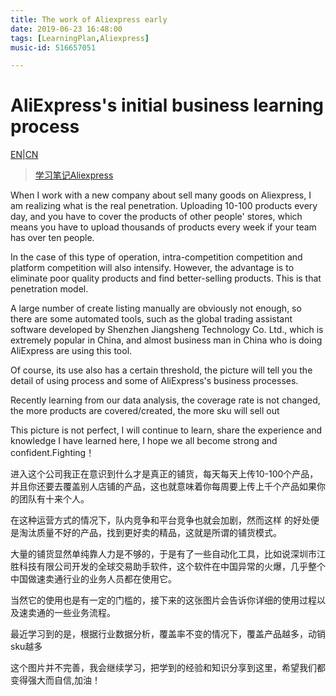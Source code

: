 ```yaml
---
title: The work of Aliexpress early
date: 2019-06-23 16:48:00
tags: [LearningPlan,Aliexpress]
music-id: 516657051

---
```


# AliExpress's initial business learning process
[EN](#EN)|[CN](#CN)


>[学习笔记Aliexpress](https://drive.google.com/open?id=1EpYGr3zkPm2ChjR3qTTEIwB24QoVbPfw)

<span id="EN">When I work with a new company about sell many goods on Aliexpress, I am realizing what is the real penetration. Uploading 10-100 products every day, and you have to cover the products of other people' stores, which means you have to upload thousands of products every week if your team has over ten people.  

In the case of this type of operation, intra-competition competition and platform competition will also intensify. However, the advantage is to eliminate poor quality products and find better-selling products. This is that penetration model.  

A large number of create listing manually are obviously not enough, so there are some automated tools, such as the global trading assistant software developed by Shenzhen Jiangsheng Technology Co. Ltd., which is extremely popular in China, and almost business man in China who is doing AliExpress are using this tool. 

Of course, its use also has a certain threshold, the picture will tell you the detail of using process and some of AliExpress's business processes.  

Recently learning from our data analysis, the coverage rate is not changed, the more products are covered/created, the more sku will sell out

This picture is not perfect, I will continue to learn, share the experience and knowledge I have learned here, I hope we all become strong and confident.Fighting！</span>

<span id="CN">进入这个公司我正在意识到什么才是真正的铺货，每天每天上传10-100个产品，并且你还要去覆盖别人店铺的产品，这也就意味着你每周要上传上千个产品如果你的团队有十来个人。

在这种运营方式的情况下，队内竞争和平台竞争也就会加剧，然而这样 的好处便是淘汰质量不好的产品，找到更好卖的精品，这就是所谓的铺货模式。

大量的铺货显然单纯靠人力是不够的，于是有了一些自动化工具，比如说深圳市江胜科技有限公司开发的全球交易助手软件，这个软件在中国异常的火爆，几乎整个中国做速卖通行业的业务人员都在使用它。

当然它的使用也是有一定的门槛的，接下来的这张图片会告诉你详细的使用过程以及速卖通的一些业务流程。

最近学习到的是，根据行业数据分析，覆盖率不变的情况下，覆盖产品越多，动销sku越多

这个图片并不完善，我会继续学习，把学到的经验和知识分享到这里，希望我们都变得强大而自信,加油！</span>